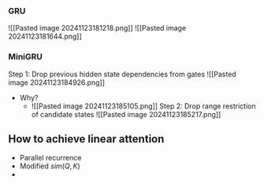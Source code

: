 ### GRU


![[Pasted image 20241123181218.png]]
![[Pasted image 20241123181644.png]]

### MiniGRU
Step 1: Drop previous hidden state dependencies from gates
![[Pasted image 20241123184926.png]]
- Why?
	- ![[Pasted image 20241123185105.png]]
Step 2: Drop range restriction of candidate states
![[Pasted image 20241123185217.png]]



## How to achieve linear attention
- Parallel recurrence
- Modified $sim (Q,K)$
- 